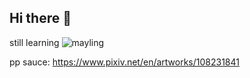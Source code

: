 ## Hi there 👋
still learning
![mayling](https://tenor.com/rJKPINmknpL.gif)

pp sauce: https://www.pixiv.net/en/artworks/108231841
<!--
**just-npc/just-npc** is a ✨ _special_ ✨ repository because its `README.md` (this file) appears on your GitHub profile.

Here are some ideas to get you started:

- 🔭 I’m currently working on ...
- 🌱 I’m currently learning ...
- 👯 I’m looking to collaborate on ...
- 🤔 I’m looking for help with ...
- 💬 Ask me about ...
- 📫 How to reach me: ...
- 😄 Pronouns: ...
- ⚡ Fun fact: ...
-->
